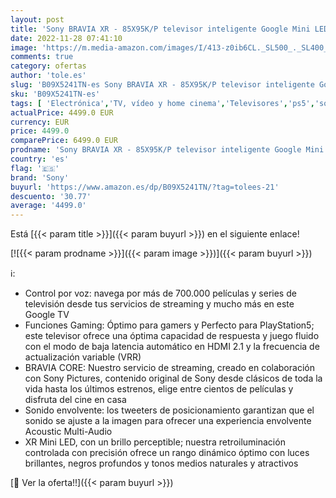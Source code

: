 ```yaml
---
layout: post
title: 'Sony BRAVIA XR - 85X95K/P televisor inteligente Google Mini LED de 85 pulgadas  4K/P Ultra-HD  para PS5  Dolby Vision-Atmos  Pantalla Triluminos Pro'
date: 2022-11-28 07:41:10
image: 'https://m.media-amazon.com/images/I/413-z0ib6CL._SL500_._SL400_.jpg'
comments: true
category: ofertas
author: 'tole.es'
slug: 'B09X5241TN-es Sony BRAVIA XR - 85X95K/P televisor inteligente Google...'
sku: 'B09X5241TN-es'
tags: [ 'Electrónica','TV, vídeo y home cinema','Televisores','ps5','sony','🇪🇸', ]
actualPrice: 4499.0 EUR
currency: EUR
price: 4499.0
comparePrice: 6499.0 EUR
prodname: 'Sony BRAVIA XR - 85X95K/P televisor inteligente Google Mini LED de 85 pulgadas  4K/P Ultra-HD  para PS5  Dolby Vision-Atmos  Pantalla Triluminos Pro'
country: 'es'
flag: '🇪🇸'
brand: 'Sony'
buyurl: 'https://www.amazon.es/dp/B09X5241TN/?tag=tolees-21'
descuento: '30.77'
average: '4499.0'
---
```


Está [{{< param title >}}]({{< param buyurl >}}) en el siguiente enlace!

[![{{< param prodname >}}]({{< param image >}})]({{< param buyurl >}})

ℹ️:

- Control por voz: navega por más de 700.000 películas y series de televisión desde tus servicios de streaming y mucho más en este Google TV
- Funciones Gaming: Óptimo para gamers y Perfecto para PlayStation5; este televisor ofrece una óptima capacidad de respuesta y juego fluido con el modo de baja latencia automático en HDMI 2.1 y la frecuencia de actualización variable (VRR)
- BRAVIA CORE: Nuestro servicio de streaming, creado en colaboración con Sony Pictures, contenido original de Sony desde clásicos de toda la vida hasta los últimos estrenos, elige entre cientos de películas y disfruta del cine en casa
- Sonido envolvente: los tweeters de posicionamiento garantizan que el sonido se ajuste a la imagen para ofrecer una experiencia envolvente Acoustic Multi-Audio
- XR Mini LED, con un brillo perceptible; nuestra retroiluminación controlada con precisión ofrece un rango dinámico óptimo con luces brillantes, negros profundos y tonos medios naturales y atractivos

[🛒 Ver la oferta!!]({{< param buyurl >}})
